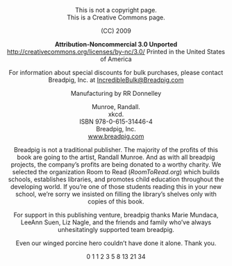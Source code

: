 <div align="center">

This is not a copyright page.\
This is a Creative Commons page.

(CC) 2009

<b>Attribution-Noncommercial 3.0 Unported</b>\
http://creativecommons.org/licenses/by-nc/3.0/
Printed in the United States of America

For information about special discounts for bulk purchases, please contact Breadpig, Inc. at IncredibleBulk@Breadpig.com

Manufacturing by RR Donnelley

Munroe, Randall.\
xkcd.\
ISBN 978-0-615-31446-4\
Breadpig, Inc.\
www.breadpig.com

Breadpig is not a traditional publisher.  The majority of the profits of this book are going to the artist, Randall Munroe. And as with all breadpig projects, the company’s profits are being donated to a worthy charity.  We selected the organization Room to Read (<i>RoomToRead.org</i>) which builds schools, establishes libraries, and promotes child education throughout the developing world.  If you’re one of those students reading this in your new school, we’re sorry we insisted on filling the library’s shelves only with copies of this book.

For support in this publishing venture, breadpig thanks Marie Mundaca, LeeAnn Suen, Liz Nagle, and the friends and family who’ve always unhesitatingly supported team breadpig.

Even our winged porcine hero couldn’t have done it alone. Thank you.

0 1 1 2 3 5 8 13 21 34

</div>
